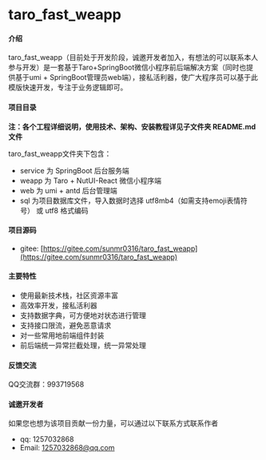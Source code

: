 # taro_fast_weapp

#### 介绍
taro_fast_weapp（目前处于开发阶段，诚邀开发者加入，有想法的可以联系本人参与开发）是一套基于Taro+SpringBoot微信小程序前后端解决方案（同时也提供基于umi + SpringBoot管理员web端），接私活利器，使广大程序员可以基于此模版快速开发，专注于业务逻辑即可。

#### 项目目录
**注：各个工程详细说明，使用技术、架构、安装教程详见子文件夹 README.md 文件**

taro_fast_weapp文件夹下包含：
- service 为 SpringBoot 后台服务端
- weapp 为 Taro + NutUI-React 微信小程序端
- web 为 umi + antd 后台管理端
- sql 为项目数据库文件，导入数据时选择 utf8mb4（如需支持emoji表情符号） 或 utf8 格式编码

#### 项目源码
- gitee: [https://gitee.com/sunmr0316/taro_fast_weapp](https://gitee.com/sunmr0316/taro_fast_weapp)

#### 主要特性
- 使用最新技术栈，社区资源丰富
- 高效率开发，接私活利器
- 支持数据字典，可方便地对状态进行管理
- 支持接口限流，避免恶意请求
- 对一些常用地前端组件封装
- 前后端统一异常拦截处理，统一异常处理

#### 反馈交流
QQ交流群：993719568

#### 诚邀开发者
如果您也想为该项目贡献一份力量，可以通过以下联系方式联系作者
- qq: 1257032868
- Email: [1257032868@qq.com](1257032868@qq.com)
